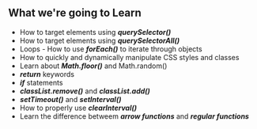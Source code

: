 ## What we're going to Learn

- How to target elements using **_querySelector()_**
- How to target elements using **_querySelectorAll()_**
- Loops - How to use **_forEach()_** to iterate through objects
- How to quickly and dynamically manipulate CSS styles and classes
- Learn about **_Math.floor()_** and Math.random()
- **_return_** keywords
- **_if_** statements
- **_classList.remove()_** and **_classList.add()_**
- **_setTimeout()_** and **_setInterval()_**
- How to properly use **_clearInterval()_**
- Learn the difference betweem **_arrow functions_** and **_regular functions_**